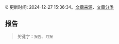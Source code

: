:alarm_clock: 更新时间: 2024-12-27 15:36:34。[文章来源](/README.md)、[文章分类](/TAGS.md)

## 报告


> 关键字：`报告`、`月报`



